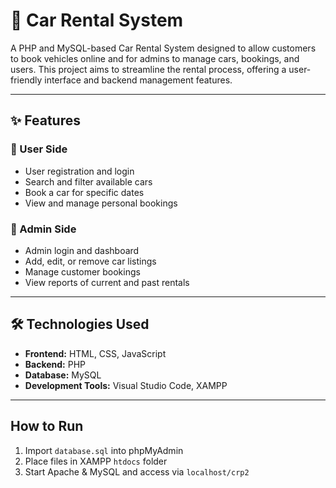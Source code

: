 # 🚗 Car Rental System

A PHP and MySQL-based Car Rental System designed to allow customers to book vehicles online and for admins to manage cars, bookings, and users. This project aims to streamline the rental process, offering a user-friendly interface and backend management features.

---

## ✨ Features

### 🔹 User Side
- User registration and login
- Search and filter available cars
- Book a car for specific dates
- View and manage personal bookings

### 🔹 Admin Side
- Admin login and dashboard
- Add, edit, or remove car listings
- Manage customer bookings
- View reports of current and past rentals

---

## 🛠 Technologies Used

- **Frontend:** HTML, CSS, JavaScript
- **Backend:** PHP
- **Database:** MySQL
- **Development Tools:** Visual Studio Code, XAMPP

---

## How to Run
1. Import `database.sql` into phpMyAdmin
2. Place files in XAMPP `htdocs` folder
3. Start Apache & MySQL and access via `localhost/crp2`
